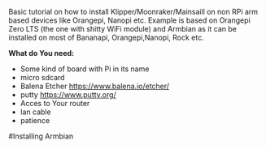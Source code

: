 Basic tutorial on how to install Klipper/Moonraker/Mainsaill on non RPi arm based devices like Orangepi, Nanopi etc.
Example is based on Orangepi Zero LTS (the one with shitty WiFi module) and Armbian as it can be installed on most of Bananapi, Orangepi,Nanopi, Rock etc.

**What do You need:**
- Some kind of board with Pi in its name
- micro sdcard 
- Balena Etcher https://www.balena.io/etcher/
- putty https://www.putty.org/
- Acces to Your router
- lan cable
- patience

#Installing Armbian
